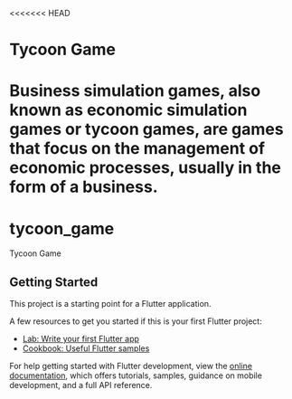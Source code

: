 <<<<<<< HEAD
# Tycoon Game

Business simulation games, also known as economic simulation games or tycoon games, are games that focus on the management of economic processes, usually in the form of a business.
=======
# tycoon_game

Tycoon Game

## Getting Started

This project is a starting point for a Flutter application.

A few resources to get you started if this is your first Flutter project:

- [Lab: Write your first Flutter app](https://docs.flutter.dev/get-started/codelab)
- [Cookbook: Useful Flutter samples](https://docs.flutter.dev/cookbook)

For help getting started with Flutter development, view the
[online documentation](https://docs.flutter.dev/), which offers tutorials,
samples, guidance on mobile development, and a full API reference.

